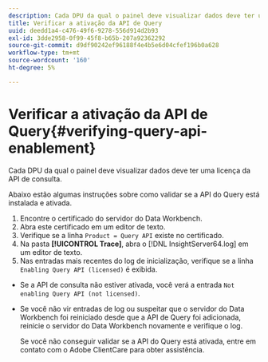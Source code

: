 ```yaml
---
description: Cada DPU da qual o painel deve visualizar dados deve ter uma licença da API de consulta.
title: Verificar a ativação da API de Query
uuid: deedd1a4-c476-49f6-9278-556d914d2b93
exl-id: 3dde2958-0f99-45f8-b65b-207a92362292
source-git-commit: d9df90242ef96188f4e4b5e6d04cfef196b0a628
workflow-type: tm+mt
source-wordcount: '160'
ht-degree: 5%

---
```


# Verificar a ativação da API de Query{#verifying-query-api-enablement}

Cada DPU da qual o painel deve visualizar dados deve ter uma licença da API de consulta.

Abaixo estão algumas instruções sobre como validar se a API do Query está instalada e ativada.

1. Encontre o certificado do servidor do Data Workbench.
1. Abra este certificado em um editor de texto.
1. Verifique se a linha `Product = Query API` existe no certificado.
1. Na pasta **[!UICONTROL Trace]**, abra o [!DNL InsightServer64.log] em um editor de texto.
1. Nas entradas mais recentes do log de inicialização, verifique se a linha `Enabling Query API (licensed)` é exibida.

* Se a API de consulta não estiver ativada, você verá a entrada `Not enabling Query API (not licensed)`.
* Se você não vir entradas de log ou suspeitar que o servidor do Data Workbench foi reiniciado desde que a API de Query foi adicionada, reinicie o servidor do Data Workbench novamente e verifique o log.

   Se você não conseguir validar se a API do Query está ativada, entre em contato com o Adobe ClientCare para obter assistência.
